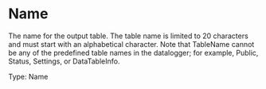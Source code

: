 # Name

The name for the output table. The table name is limited to 20 characters and must start with an alphabetical character. Note that TableName cannot be any of the predefined table names in the datalogger; for example, Public, Status, Settings, or DataTableInfo.

Type: Name

